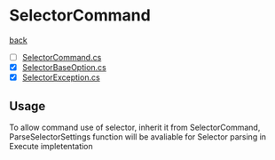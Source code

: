 # SelectorCommand
[back](../Commands.md)

- [ ] [SelectorCommand.cs](./SelectorCommand.cs)
- [x] [SelectorBaseOption.cs](./SelectorBaseOption.cs)
- [x] [SelectorException.cs](./SelectorException.cs)

## Usage

To allow command use of selector, inherit it from SelectorCommand, ParseSelectorSettings function will be avaliable for Selector parsing in Execute impletentation 
